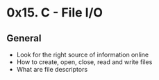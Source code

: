 # 0x15. C - File I/O

## General
* Look for the right source of information online
* How to create, open, close, read and write files
* What are file descriptors
